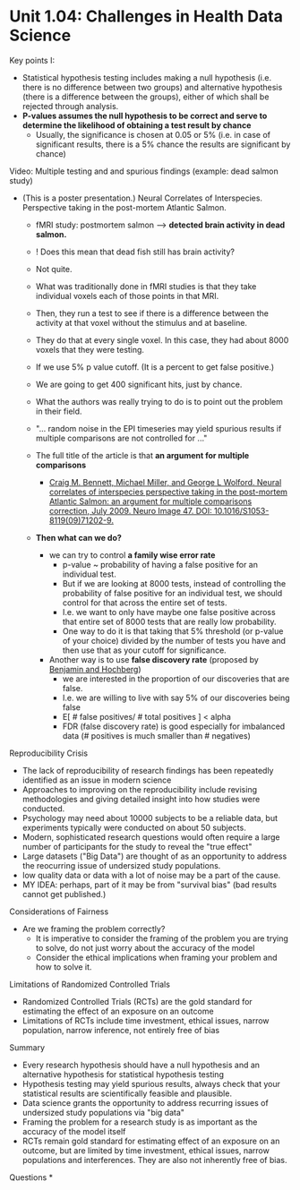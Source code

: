 # Unit 1.04: Challenges in Health Data Science

Key points I:
  * Statistical hypothesis testing includes making a null hypothesis (i.e. there is no difference between two groups) and alternative hypothesis (there is a difference between the groups), either of which shall be rejected through analysis.
  * **P-values assumes the null hypothesis to be correct and serve to determine the likelihood of obtaining a test result by chance**
    * Usually, the significance is chosen at 0.05 or 5% (i.e. in case of significant results, there is a 5% chance the results are significant by chance)
    
Video: Multiple testing and and spurious findings (example: dead salmon study)
  * (This is a poster presentation.) Neural Correlates of Interspecies. Perspective taking in the post-mortem Atlantic Salmon.
    * fMRI study: postmortem salmon --> **detected brain activity in dead salmon.**
    * ! Does this mean that dead fish still has brain activity?
    * Not quite.
    * What was traditionally done in fMRI studies is that they take individual voxels each of those points in that MRI.
    * Then, they run a test to see if there is a difference between the activity at that voxel without the stimulus and at baseline.
    * They do that at every single voxel. In this case, they had about 8000 voxels that they were testing.
    * If we use 5% p value cutoff. (It is a percent to get false positive.)
    * We are going to get 400 significant hits, just by chance.
    * What the authors was really trying to do is to point out the problem in their field.
    * "... random noise in the EPI timeseries may yield spurious results if multiple comparisons are not controlled for ..."
    * The full title of the article is that **an argument for multiple comparisons**
      * [Craig M. Bennett, Michael Miller, and George L Wolford. Neural correlates of interspecies perspective taking in the post-mortem Atlantic Salmon: an argument for multiple comparisons correction, July 2009. Neuro Image 47. DOI: 10.1016/S1053-8119(09)71202-9.](https://github.com/tatpongkatanyukul/Collaborative/blob/main/Bennett-Salmon-2009.pdf)
      
    * **Then what can we do?**
      * we can try to control **a family wise error rate**
        * p-value ~ probability of having a false positive for an individual test.
        * But if we are looking at 8000 tests, instead of controlling the probability of false positive for an individual test, we should control for that across the entire set of tests.
        * I.e. we want to only have maybe one false positive across that entire set of 8000 tests that are really low probability.
        * One way to do it is that taking that 5% threshold (or p-value of your choice) divided by the number of tests you have and then use that as your cutoff for significance.
      * Another way is to use **false discovery rate** (proposed by [Benjamin and Hochberg](https://github.com/tatpongkatanyukul/Collaborative/blob/main/Benjamini%20and%20Y%20FDR.pdf))
        * we are interested in the proportion of our discoveries that are false.
        * I.e. we are willing to live with say 5% of our discoveries being false
        * E[ # false positives/ # total positives ] < alpha
        * FDR (false discovery rate) is good especially for imbalanced data (# positives is much smaller than # negatives)
    
Reproducibility Crisis
  * The lack of reproducibility of research findings has been repeatedly identified as an issue in modern science
  * Approaches to improving on the reproducibility include revising methodologies and giving detailed insight into how studies were conducted.
  * Psychology may need about 10000 subjects to be a reliable data, but experiments typically were conducted on about 50 subjects.
  * Modern, sophisticated research questions would often require a large number of participants for the study to reveal the "true effect"
  * Large datasets ("Big Data") are thought of as an opportunity to address the reocurring issue of undersized study populations.
  * low quality data or data with a lot of noise may be a part of the cause.
  * MY IDEA: perhaps, part of it may be from "survival bias" (bad results cannot get published.)

Considerations of Fairness
  * Are we framing the problem correctly?
    * It is imperative to consider the framing of the problem you are trying to solve, do not just worry about the accuracy of the model
    * Consider the ethical implications when framing your problem and how to solve it.
    
Limitations of Randomized Controlled Trials
  * Randomized Controlled Trials (RCTs) are the gold standard for estimating the effect of an exposure on an outcome
  * Limitations of RCTs include time investment, ethical issues, narrow population, narrow inference, not entirely free of bias
  
Summary
  * Every research hypothesis should have a null hypothesis and an alternative hypothesis for statistical hypothesis testing
  * Hypothesis testing may yield spurious results, always check that your statistical results are scientifically feasible and plausible.
  * Data science grants the opportunity to address recurring issues of undersized study populations via "big data"
  * Framing the problem for a research study is as important as the accuracy of the model itself
  * RCTs remain gold standard for estimating effect of an exposure on an outcome, but are limited by time investment, ethical issues, narrow populations and interferences. They are also not inherently free of bias.

Questions
* 
